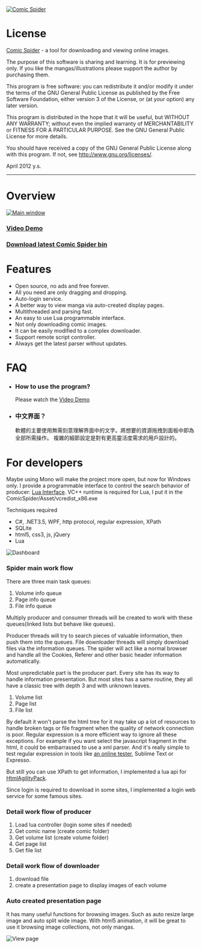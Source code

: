 [![Comic Spider](https://raw.github.com/ysmood/ComicSpider/master/Documentation/contents/img/splash_screen.png)](https://github.com/downloads/ysmood/ComicSpider/Comic_Spider.zip)

# License

[Comic Spider](https://github.com/ysmood/ComicSpider) - a tool for downloading and viewing online images.

The purpose of this software is sharing and learning. It is for previewing only.
If you like the mangas/illustrations please support the author by purchasing them.

This program is free software: you can redistribute it and/or modify 
it under the terms of the GNU General Public License as published by 
the Free Software Foundation, either version 3 of the License, or 
(at your option) any later version. 

This program is distributed in the hope that it will be useful, 
but WITHOUT ANY WARRANTY; without even the implied warranty of 
MERCHANTABILITY or FITNESS FOR A PARTICULAR PURPOSE. See the 
GNU General Public License for more details. 

You should have received a copy of the GNU General Public License 
along with this program. If not, see http://www.gnu.org/licenses/.

April 2012 y.s.

**************************************************************************************************************

# Overview

[![Main window](https://raw.github.com/ysmood/ComicSpider/master/Documentation/contents/img/snap/main.png)](http://www.tudou.com/v/Cm3deG4DLak/&rpid=2572312&resourceId=2572312_04_05_99/v.swf)

### [Video Demo](http://www.tudou.com/v/Cm3deG4DLak/&rpid=2572312&resourceId=2572312_04_05_99/v.swf)

### [Download latest Comic Spider bin](https://github.com/downloads/ysmood/ComicSpider/Comic_Spider.zip)

# Features

* Open source, no ads and free forever. 
* All you need are only dragging and dropping.
* Auto-login service.
* A better way to view manga via auto-created display pages.
* Multithreaded and parsing fast.
* An easy to use Lua programmable interface.
* Not only downloading comic images.
* It can be easily modified to a complex downloader.
* Support remote script controller.
* Always get the latest parser without updates.

# FAQ

* ### How to use the program?

   Please watch the [Video Demo](http://www.tudou.com/v/Cm3deG4DLak/&rpid=2572312&resourceId=2572312_04_05_99/v.swf)

* ### 中文界面？

   軟體的主要使用無需刻意理解界面中的文字。將想要的資源拖拽到面板中即為全部所需操作。
   複雜的細節設定是對有更高靈活度需求的用戶設計的。

# For developers

Maybe using Mono will make the project more open, but now for Windows only.
I provide a programmable interface to control the search behavior of producer: [Lua Interface](http://luaforge.net/projects/luainterface/).
VC++ runtime is required for Lua, I put it in the ComicSpider/Asset/vcredist_x86.exe

Techniques required

* C#, .NET3.5, WPF, http protocol, regular expression, XPath
* SQLite
* html5, css3, js, jQuery
* Lua

![Dashboard](https://raw.github.com/ysmood/ComicSpider/master/Documentation/contents/img/snap/dashboard.png)

### Spider main work flow

There are three main task queues:

1. Volume info queue
1. Page info queue
2. File info queue

Multiply producer and consumer threads will be created to work with these queues(linked lists but behave like queues).

Producer threads will try to search pieces of valuable information, then push them into the queues.
File downloader threads will simply download files via the information queues.
The spider will act like a normal browser and handle all the Cookies,
Referer and other basic header information automatically.

Most unpredictable part is the producer part. Every site has its way to handle information presentation.
But most sites has a same routine, they all have a classic tree with depth 3 and with unknown leaves.

1. Volume list
2. Page list
3. File list

By default it won't parse the html tree for it may take up a lot of resources to handle broken tags or file fragment when the quality of network connection is poor.
Regular expression is a more efficient way to ignore all these exceptions.
For example if you want select the javascript fragment in the html, it could be embarrassed to use a xml parser.
And it's really simple to test regular expression in tools like [an online tester](http://myregextester.com/), Sublime Text or Expresso.

But still you can use XPath to get information, I implemented a lua api for [HtmlAgilityPack](http://htmlagilitypack.codeplex.com/).

Since login is required to download in some sites, I implemented a login web service for some famous sites.

### Detail work flow of producer

1. Load lua controller (login some sites if needed)
1. Get comic name (create comic folder)
2. Get volume list (create volume folder)
3. Get page list
4. Get file list

### Detail work flow of downloader

1. download file
2. create a presentation page to display images of each volume

### Auto created presentation page

It has many useful functions for browsing images. Such as auto resize large image and auto split wide image.
With html5 animation, it will be great to use it browsing image collections, not only mangas.

![View page](https://raw.github.com/ysmood/ComicSpider/master/Documentation/contents/img/snap/view.png)
